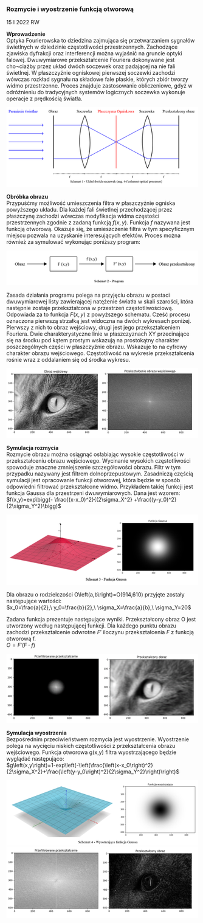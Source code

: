 ### Rozmycie i wyostrzenie funkcją otworową
15 I 2022 RW

**Wprowadzenie**<br/>
Optyka Fourierowska to dziedzina zajmująca się przetwarzaniem sygnałów świetlnych 
w dziedzinie częstotliwości przestrzennych. Zachodzące zjawiska dyfrakcji oraz interferencji można wyjaśnić na gruncie optyki falowej. Dwuwymiarowe przekształcenie Fouriera dokonywane jest cho¬ciażby przez układ dwóch soczewek oraz padającej na nie fali świetlnej. W płaszczyźnie ogniskowej pierwszej  soczewki zachodzi wówczas rozkład sygnału na składowe fale płaskie, których zbiór tworzy widmo przestrzenne. Proces znajduje zastosowanie obliczeniowe, gdyż w odróżnieniu do tradycyjnych systemów logicznych soczewka wykonuje operacje z prędkością światła. 

![Schemat procesora typu 4-f](/posts/images/rw.rozmycie.i.wyostrzenie.funkcja.otworowa.1.png)

**Obróbka obrazu**<br/>
Przypuśćmy możliwość umieszczenia filtra w płaszczyźnie ogniska powyższego układu. 
Dla każdej fali świetlnej przechodzącej przez płaszczynę zachodzi wówczas modyfikacja widma częstości przestrzennych zgodnie z zadaną funkcją $f(x,y)$. Funkcja $f$ nazywana jest funkcją otworową. Okazuje się, 
że umieszczenie filtra w tym specyficznym miejscu pozwala na uzyskanie interesujących efektów. Proces można również za symulować wykonując poniższy program:

![Schemat programu do obóbki obrazu](/posts/images/rw.rozmycie.i.wyostrzenie.funkcja.otworowa.2.png)

Zasada działania programu polega na przyjęciu obrazu w postaci dwuwymiarowej listy zawierającej natężenie światła w skali szarości, która następnie zostaje przekształcona w przestrzeń częstotliwościową. Odpowiada za to funkcja $F(x,y)$ z powyższego schematu. Cześć procesu oznaczona pierwszą strzałką jest widoczna na dwóch wykresach poniżej. Pierwszy z nich to obraz wejściowy, drugi jest jego przekształceniem Fouriera. Dwie charakterystyczne linie w płaszczyznach XY przecinające się na środku pod kątem prostym wskazują na prostokątny charakter poszczególnych części w płaszczyźnie obrazu. Wskazuje to na cyfrowy charakter obrazu wejściowego. Częstotliwość na wykresie przekształcenia rośnie wraz z oddalaniem się od środka wykresu.

![Obraz i przekształcenie Fouriera dla obrazu](/posts/images/rw.rozmycie.i.wyostrzenie.funkcja.otworowa.3.png)

**Symulacja rozmycia**<br/>
Rozmycie obrazu można osiągnąć osłabiając wysokie częstotliwości w przekształceniu obrazu wejściowego. Wycinanie wysokich częstotliwości spowoduje znaczne zmniejszenie szczegółowości obrazu. Filtr w tym przypadku nazywany jest filtrem dolnoprzepustowym.
Zasadniczą częścią symulacji jest opracowanie funkcji otworowej, która będzie w sposób odpowiedni filtrować przekształcone widmo. Przykładem takiej funkcji jest funkcja Gaussa dla przestrzeni dwuwymiarowych. Dana jest wzorem: <br/>
$f(x,y)=exp\bigg(- \frac{(x-x_0)^2}{(2\sigma_X^2} +\frac{(y-y_0)^2}{2\sigma_Y^2}\bigg)$

![Kształt rozmywającej funkcji Gaussa](/posts/images/rw.rozmycie.i.wyostrzenie.funkcja.otworowa.4.png)

Dla obrazu o rodzielczości O\left(a,b\right)=O(914,610) przyjęte zostały następujące wartości:<br/>
$x_0=\frac{a}{2},\ y_0=\frac{b}{2},\ \sigma_X=\frac{a}{b},\ \sigma_Y=20$

Zadana funkcja prezentuje następujące wyniki. Przekształcony obraz O jest utworzony według następującej funkcji. Dla każdego punktu obrazu zachodzi przekształcenie odwrotne $F\prime$ iloczynu przekształcenia $F$
z funkcją otworową f.<br/>
$O=F'(F\cdot f)$

![Przefiltrowane przekształcenie rozmycia oraz jego odwrotność Fouriera](/posts/images/rw.rozmycie.i.wyostrzenie.funkcja.otworowa.5.png)

**Symulacja wyostrzenia**<br/>
Bezpośrednim przeciwieństwem rozmycia jest wyostrzenie. Wyostrzenie polega na wycięciu niskich częstotliwości z przekształcenia obrazu wejściowego. Funkcja otworowa g(x,y) filtra wyostrzającego będzie wyglądać następująco:<br/>
$g\left(x,y\right)=1-exp\left(-\left(\frac{\left(x-x_0\right)^2}{2\sigma_X^2}+\frac{\left(y-y_0\right)^2}{2\sigma_Y^2}\right)\right)$

![Kształt wyostrzającej funkcji Gaussa](/posts/images/rw.rozmycie.i.wyostrzenie.funkcja.otworowa.6.png)
![Przefiltrowane przekształcenie wyostrzenia oraz jego odwrotność Fouriera](/posts/images/rw.rozmycie.i.wyostrzenie.funkcja.otworowa.7.png)